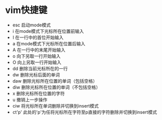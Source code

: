 # vim快捷键

- esc 启动mode模式
- i 在mode模式下光标所在位置前输入
- I 在一行中的首位开始输入
- a 在mode模式下光标所在位置后输入
- A 在一行中的末尾开始输入
- o 向下另取一行开始输入
- O 向上另取一行开始输入
- dd 删除当前光标所在的一行
- dw 删除光标后面的单词
- daw 删除光标所在位置的单词（包括空格）
- diw 删除光标所在位置的单词（不包括空格）
- x 删除光标所在位置的字符
- u 撤销上一步操作
- ciw 将光标所在单词删除并切换到insert模式
- ct'p' 此处的'p'为任将光标所在字符至p直接的字符删除并切换到insert模式